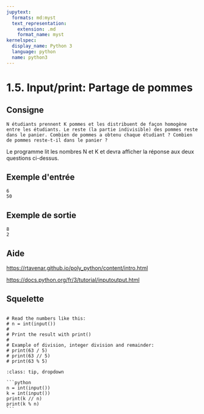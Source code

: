 ```yaml
---
jupytext:
  formats: md:myst
  text_representation:
    extension: .md
    format_name: myst
kernelspec:
  display_name: Python 3
  language: python
  name: python3
---
```


# 1.5. Input/print: Partage de pommes

## Consigne

`N étudiants prennent K pommes et les distribuent de façon homogène entre les étudiants. Le reste (la partie indivisible) des pommes reste dans le panier. Combien de pommes a obtenu chaque étudiant ? Combien de pommes reste-t-il dans le panier ?`

Le programme lit les nombres N et K et devra afficher la réponse aux deux questions ci-dessus.


## Exemple d'entrée

```
6
50
```

## Exemple de sortie

```
8
2
```

## Aide

https://rtavenar.github.io/poly_python/content/intro.html

https://docs.python.org/fr/3/tutorial/inputoutput.html

## Squelette

```{code-cell} ipython3

# Read the numbers like this:
# n = int(input())
# 
# Print the result with print()
# 
# Example of division, integer division and remainder:
# print(63 / 5)
# print(63 // 5)
# print(63 % 5)
```

````{admonition} Cliquez ici pour voir la solution
:class: tip, dropdown

```python
n = int(input())
k = int(input())
print(k // n)
print(k % n)
```
````
